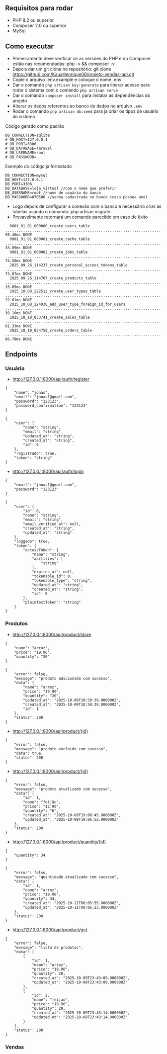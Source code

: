 ## Requisitos para rodar

- PHP 8.2 ou superior
- Composer 2.0 ou superior
- MySql

## Como executar

- Primeiramente deve verificar se as versões do PHP e do Composer estão nas recomendadas: php -v && composer -v
- Depois dar um git clone no repositório: git clone https://github.com/KauaHenrique06/projeto-vendas-api.git
- Copie o arquivo .env.example e coloque o nome .env
- Dar o comando `php artisan key:generate` para liberar acesso para rodar o sistema com o comando `php artisan serve`
- Dar o comando `composer install` para instalar as dependências do projeto
- Alterar os dados referentes ao banco de dados no arquivo `.env`
- Rodar o comando `php artisan db:seed` para ja criar os tipos de usuário do sistema 

Código gerado como padrão
```
DB_CONNECTION=sqlite
# DB_HOST=127.0.0.1
# DB_PORT=3306  
# DB_DATABASE=laravel
# DB_USERNAME=root
# DB_PASSWORD=
```

Exemplo do código ja formatado
```
DB_CONNECTION=mysql
DB_HOST=127.0.0.1
DB_PORT=3306
DB_DATABASE=loja_virtual //com o nome que preferir
DB_USERNAME=root //nome de usuário do banco
DB_PASSWORD=070506 //senha cadastrada no banco (caso possua uma)
```

- Logo depois de configurar a conexão com o banco é necessário criar as tabelas usando o comando: php artisan migrate
- Provavelmente retornará um comando pareciido em caso de êxito
```
  0001_01_01_000000_create_users_table ................................................................................................ 98.40ms DONE
  0001_01_01_000001_create_cache_table ................................................................................................ 33.09ms DONE
  0001_01_01_000002_create_jobs_table ................................................................................................. 74.50ms DONE
  2025_09_26_114237_create_personal_access_tokens_table ............................................................................... 73.87ms DONE
  2025_09_26_114707_create_products_table ............................................................................................. 15.05ms DONE
  2025_10_08_222512_create_user_types_table ........................................................................................... 22.61ms DONE
  2025_10_08_224038_add_user_type_foreign_id_for_users ................................................................................ 38.10ms DONE
  2025_10_10_033741_create_sales_table ................................................................................................ 81.33ms DONE
  2025_10_10_054758_create_orders_table ............................................................................................... 86.78ms DONE
```
## Endpoints

### Usuário
- http://127.0.0.1:8000/api/auth/register
```
{
    "name": "jonas",
    "email": "jonas1@gmail.com",
    "password": "123123",
    "password_confirmation": "123123"
}

{
    "user": {
        "name": "string",
        "email": "string",
        "updated_at": "string",
        "created_at": "string",
        "id": 0
    },
    "registrado": true,
    "token": "string"
}
```
- http://127.0.0.1:8000/api/auth/login
```
{
    "email": "jonas1@gmail.com",
    "password": "123123"
}

{
    "user": {
        "id": 0,
        "name": "string",
        "email": "string",
        "email_verified_at": null,
        "created_at": "string",
        "updated_at": "string"
    },
    "loggado": true,
    "token": {
        "accessToken": {
            "name": "string",
            "abilities": [
                "string"
            ],
            "expires_at": null,
            "tokenable_id": 0,
            "tokenable_type": "string",
            "updated_at": "string",
            "created_at": "string",
            "id": 0
        },
        "plainTextToken": "string"
    }
}
```
### Produtos
- http://127.0.0.1:8000/api/product/store
```
{
    "name": "arroz",
    "price": "19.90",
    "quantity": "20"
}

{
    "error": false,
    "message": "produto adicionado com sucesso",
    "data": {
        "name": "arroz",
        "price": "19.90",
        "quantity": "20",
        "updated_at": "2025-10-09T18:50:39.000000Z",
        "created_at": "2025-10-09T18:50:39.000000Z",
        "id": 1
    },
    "status": 200
}
```
- http://127.0.0.1:8000/api/product/{id}
```
{
    "error": false,
    "message": "produto excluido com sucesso",
    "data": true,
    "status": 200
}
```
- http://127.0.0.1:8000/api/product/{id}
```
{
    "error": false,
    "message": "produto atualizado com sucesso",
    "data": {
        "id": 1,
        "name": "feijão",
        "price": "12.90",
        "quantity": "6",
        "created_at": "2025-10-09T19:06:45.000000Z",
        "updated_at": "2025-10-09T19:06:52.000000Z"
    },
    "status": 200
}
```
- http://127.0.0.1:8000/api/product/quantity/{id}
```
{
    "quantity": 34
}

{
    "error": false,
    "message": "quantidade atualizado com sucesso",
    "data": {
        "id": 1,
        "name": "arroz",
        "price": "19.90",
        "quantity": 34,
        "created_at": "2025-10-11T00:05:55.000000Z",
        "updated_at": "2025-10-11T00:06:23.000000Z"
    },
    "status": 200
}
```
- http://127.0.0.1:8000/api/product/get
```
{
    "error": false,
    "message": "lista de produtos",
    "data": [
        {
            "id": 1,
            "name": "arroz",
            "price": "19.90",
            "quantity": 20,
            "created_at": "2025-10-09T23:43:09.000000Z",
            "updated_at": "2025-10-09T23:43:09.000000Z"
        },
        {
            "id": 2,
            "name": "feijao",
            "price": "19.90",
            "quantity": 20,
            "created_at": "2025-10-09T23:43:14.000000Z",
            "updated_at": "2025-10-09T23:43:14.000000Z"
        }
    ],
    "status": 200
}
```
### Vendas


